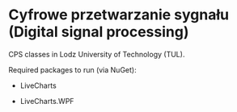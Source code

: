 # Cyfrowe przetwarzanie sygnału (Digital signal processing)
CPS classes in Lodz University of Technology (TUL).

Required packages to run (via NuGet):

- LiveCharts

- LiveCharts.WPF
